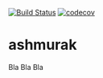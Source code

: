 [![Build Status](https://travis-ci.org/AlekseyShmurak/ashmurak.svg?branch=master)](https://travis-ci.org/AlekseyShmurak/ashmurak)
[![codecov](https://codecov.io/gh/AlekseyShmurak/ashmurak/branch/master/graph/badge.svg)](https://codecov.io/gh/AlekseyShmurak/ashmurak)

# ashmurak


Bla Bla Bla